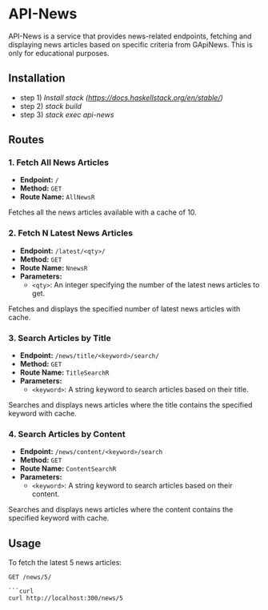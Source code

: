 # API-News

API-News is a service that provides news-related endpoints, fetching and displaying news articles based on specific criteria from GApiNews. This is only for educational purposes.

## Installation

- step 1) *Install stack (https://docs.haskellstack.org/en/stable/)*
- step 2) *stack build*
- step 3) *stack exec api-news*

## Routes

### 1. Fetch All News Articles

- **Endpoint:** `/`
- **Method:** `GET`
- **Route Name:** `AllNewsR`

Fetches all the news articles available with a cache of 10.

### 2. Fetch N Latest News Articles

- **Endpoint:** `/latest/<qty>/`
- **Method:** `GET`
- **Route Name:** `NnewsR`
- **Parameters:**
  - `<qty>`: An integer specifying the number of the latest news articles to get.

Fetches and displays the specified number of latest news articles with cache.

### 3. Search Articles by Title

- **Endpoint:** `/news/title/<keyword>/search/`
- **Method:** `GET`
- **Route Name:** `TitleSearchR`
- **Parameters:**
  - `<keyword>`: A string keyword to search articles based on their title.

Searches and displays news articles where the title contains the specified keyword with cache.

### 4. Search Articles by Content

- **Endpoint:** `/news/content/<keyword>/search`
- **Method:** `GET`
- **Route Name:** `ContentSearchR`
- **Parameters:**
  - `<keyword>`: A string keyword to search articles based on their content.

Searches and displays news articles where the content contains the specified keyword with cache.

## Usage

To fetch the latest 5 news articles:

```http
GET /news/5/

```curl
curl http://localhost:300/news/5
